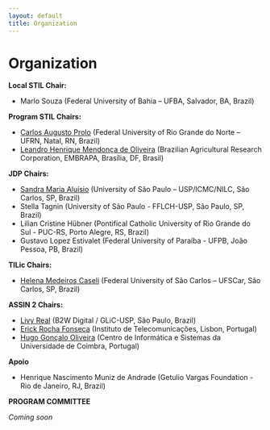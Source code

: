 ```yaml
---
layout: default
title: Organization
---
```


# Organization

__Local STIL Chair:__

- Marlo Souza (Federal University of Bahia – UFBA, Salvador, BA, Brazil)


__Program STIL Chairs:__

- [Carlos Augusto Prolo](mailto:prolo@dimap.ufrn.br) (Federal University of Rio Grande do Norte – UFRN, Natal, RN, Brazil) 
- [Leandro Henrique Mendonça de Oliveira](mailto:lhmoliveira@gmail.com) (Brazilian Agricultural Research Corporation, EMBRAPA, Brasília, DF, Brasil)

__JDP Chairs:__

- [Sandra Maria Aluísio](mailto:sandra@icmc.usp.br) (University of São Paulo – USP/ICMC/NILC, São Carlos, SP, Brazil)
- Stella Tagnin (University of São Paulo - FFLCH-USP, São Paulo, SP, Brazil)
- Lilian Cristine Hübner (Pontifical Catholic University of Rio Grande do Sul - PUC-RS, Porto Alegre, RS, Brazil)
- Gustavo Lopez Estivalet (Federal University of Paraíba - UFPB, João Pessoa, PB, Brazil)

__TILic Chairs:__

- [Helena Medeiros Caseli](mailto:helenacaseli@ufscar.br) (Federal University of São Carlos – UFSCar, São Carlos, SP, Brazil)

__ASSIN 2 Chairs:__

- [Livy Real](mailto:livyreal@gmail.com) (B2W Digital / GLiC-USP, São Paulo, Brazil)
- [Erick Rocha Fonseca](mailto:erickrfonseca@gmail.com) (Instituto de Telecomunicações, Lisbon, Portugal)
- [Hugo Gonçalo Oliveira](mailto:hgoliv@gmail.com) (Centro de Informática e Sistemas da Universidade de Coimbra, Portugal)

__Apoio__

- Henrique Nascimento Muniz de Andrade (Getulio Vargas Foundation - Rio de Janeiro, RJ, Brazil)

__PROGRAM COMMITTEE__

_Coming soon_
